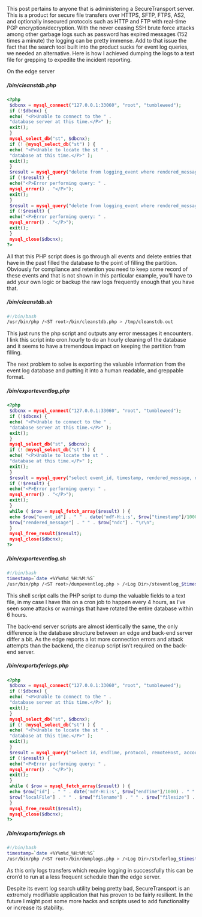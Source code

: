 This post pertains to anyone that is administering a SecureTransport server.  This is a product for secure file transfers over HTTPS, SFTP, FTPS, AS2, and optionally insecured protocols such as HTTP and FTP with real-time PGP encryption/decryption.  With the never ceasing SSH brute force attacks among other garbage logs such as password has expired messages (152 times a minute) the logging can be pretty immense.  Add to that issue the fact that the search tool built into the product sucks for event log queries, we needed an alternative.  Here is how I achieved dumping the logs to a text file for grepping to expedite the incident reporting.

On the edge server

##### <ST root folder>/bin/cleanstdb.php
```php
<?php
 $dbcnx = mysql_connect("127.0.0.1:33060", "root", "tumbleweed");
 if (!$dbcnx) {
 echo( "<P>Unable to connect to the " .
 "database server at this time.</P>" );
 exit();
 }
 mysql_select_db("st", $dbcnx);
 if (! @mysql_select_db("st") ) {
 echo( "<P>Unable to locate the st " .
 "database at this time.</P>" );
 exit();
 }
 $result = mysql_query("delete from logging_event where rendered_message LIKE 'SSH: Sent SSH_MSG_USERAUTH_INFO_REQUEST%';");
 if (!$result) {
 echo("<P>Error performing query: " .
 mysql_error() . "</P>");
 exit();
 }
 $result = mysql_query("delete from logging_event where rendered_message LIKE 'FTP session starting from <NAT address>';");
 if (!$result) {
 echo("<P>Error performing query: " .
 mysql_error() . "</P>");
 exit();
 }
 mysql_close($dbcnx);
?>
```

All that this PHP script does is go through all events and delete entries that have in the past filled the database to the point of filling the partition.  Obviously for compliance and retention you need to keep some record of these events and that is not shown in this particular example, you’ll have to add your own logic or backup the raw logs frequently enough that you have that.

##### <ST root folder>/bin/cleanstdb.sh
```bash
#!/bin/bash
/usr/bin/php /<ST root>/bin/cleanstdb.php > /tmp/cleanstdb.out
```

This just runs the php script and outputs any error messages it encounters.  I link this script into cron.hourly to do an hourly cleaning of the database and it seems to have a tremendous impact on keeping the partition from filling.

The next problem to solve is exporting the valuable information from the event log database and putting it into a human readable, and greppable format.

##### <ST root folder>/bin/exporteventlog.php
```php
<?php
 $dbcnx = mysql_connect("127.0.0.1:33060", "root", "tumbleweed");
 if (!$dbcnx) {
 echo( "<P>Unable to connect to the " .
 "database server at this time.</P>" );
 exit();
 }
 mysql_select_db("st", $dbcnx);
 if (! @mysql_select_db("st") ) {
 echo( "<P>Unable to locate the st " .
 "database at this time.</P>" );
 exit();
 }
 $result = mysql_query("select event_id, timestamp, rendered_message, ndc from logging_event where rendered_message NOT LIKE 'SSH: Sent SSH_MSG_USERAUTH_INFO_REQUEST%' order by timestamp;");
 if (!$result) {
 echo("<P>Error performing query: " .
 mysql_error() . "</P>");
 exit();
 }
 while ( $row = mysql_fetch_array($result) ) {
 echo $row["event_id"] . " " . date('mdY-H:i:s', $row["timestamp"]/1000) . " " .
 $row["rendered_message"] . " " . $row["ndc"] . "\r\n";
 }
 mysql_free_result($result);
 mysql_close($dbcnx);
?>
```
##### <ST root folder>/bin/exporteventlog.sh
```bash
#!/bin/bash
timestamp=`date +%Y%m%d_%H:%M:%S`
/usr/bin/php /<ST root>/dumpeventlog.php > /<Log Dir>/steventlog_$timestamp.log
```
This shell script calls the PHP script to dump the valuable fields to a text file, in my case I have this on a cron job to happen every 4 hours, as I’ve seen some attacks or warnings that have rotated the entire database within 6 hours.

The back-end server scripts are almost identically the same, the only difference is the database structure between an edge and back-end server differ a bit.  As the edge reports a lot more connection errors and attack attempts than the backend, the cleanup script isn’t required on the back-end server.

##### <ST root>/bin/exportxferlogs.php
```php
<?php
 $dbcnx = mysql_connect("127.0.0.1:33060", "root", "tumbleweed");
 if (!$dbcnx) {
 echo( "<P>Unable to connect to the " .
 "database server at this time.</P>" );
 exit();
 }
 mysql_select_db("st", $dbcnx);
 if (! @mysql_select_db("st") ) {
 echo( "<P>Unable to locate the st " .
 "database at this time.</P>" );
 exit();
 }
 $result = mysql_query("select id, endTime, protocol, remoteHost, accountName, localFile, filename, filesize, status from TransferStatus order by startTime");
 if (!$result) {
 echo("<P>Error performing query: " .
 mysql_error() . "</P>");
 exit();
 }
 while ( $row = mysql_fetch_array($result) ) {
 echo $row["id"] . " " . date('mdY-H:i:s', $row["endTime"]/1000) . " " . $row["protocol"] . " " . $row["remoteHost"] . " " . $row["accountName"] . " " .
 $row["localFile"] . " " . $row["filename"] . " " . $row["filesize"] . " " . $row["status"] . "\r\n";
 }
 mysql_free_result($result);
 mysql_close($dbcnx);
?>
```
##### <ST root>/bin/exportxferlogs.sh
```bash
#!/bin/bash
timestamp=`date +%Y%m%d_%H:%M:%S`
/usr/bin/php /<ST root>/bin/dumplogs.php > /<Log Dir>/stxferlog_$timestamp.log
```
As this only logs transfers which require logging in successfully this can be cron’d to run at a less frequent schedule than the edge server.

Despite its event log search utility being pretty bad, SecureTransport is an extremely modifiable application that has proven to be fairly resilient.  In the future I might post some more hacks and scripts used to add functionality or increase its stability.
